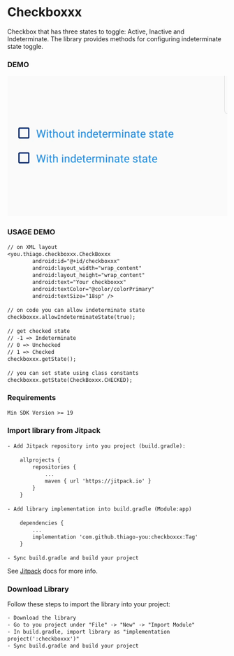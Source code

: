 # Checkboxxx
Checkbox that has three states to toggle: Active, Inactive and Indeterminate. The library provides methods for configuring indeterminate state toggle.

### DEMO
![checkboxxx](sample/checkboxxx.gif?raw=true "Checkboxxx")

### USAGE DEMO
    // on XML layout
    <you.thiago.checkboxxx.CheckBoxxx
            android:id="@+id/checkboxxx"
            android:layout_width="wrap_content"
            android:layout_height="wrap_content"
            android:text="Your checkboxxx"
            android:textColor="@color/colorPrimary"
            android:textSize="18sp" />

    // on code you can allow indeterminate state
    checkboxxx.allowIndeterminateState(true);

    // get checked state
    // -1 => Indeterminate
    // 0 => Unchecked
    // 1 => Checked
    checkboxxx.getState();

    // you can set state using class constants
    checkboxxx.getState(CheckBoxxx.CHECKED);

### Requirements
    Min SDK Version >= 19

### Import library from Jitpack
    - Add Jitpack repository into you project (build.gradle):

        allprojects {
            repositories {
                ...
                maven { url 'https://jitpack.io' }
            }
        }

    - Add library implementation into build.gradle (Module:app)

        dependencies {
            ...
            implementation 'com.github.thiago-you:checkboxxx:Tag'
        }

    - Sync build.gradle and build your project

See [Jitpack](https://jitpack.io/docs/) docs for more info.

### Download Library
Follow these steps to import the library into your project:

    - Download the library
    - Go to you project under "File" -> "New" -> "Import Module"
    - In build.gradle, import library as "implementation project(':checkboxxx')"
    - Sync build.gradle and build your project